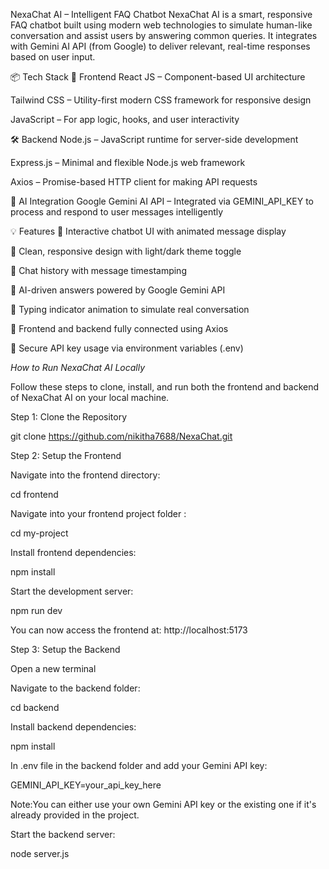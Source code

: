  NexaChat AI – Intelligent FAQ Chatbot
NexaChat AI is a smart, responsive FAQ chatbot built using modern web technologies to simulate human-like conversation and assist users by answering common queries. It integrates with Gemini AI API (from Google) to deliver relevant, real-time responses based on user input.

📦 Tech Stack
🚀 Frontend
React JS – Component-based UI architecture

Tailwind CSS – Utility-first modern CSS framework for responsive design

JavaScript – For app logic, hooks, and user interactivity

🛠 Backend
Node.js – JavaScript runtime for server-side development

Express.js – Minimal and flexible Node.js web framework

Axios – Promise-based HTTP client for making API requests

🧠 AI Integration
Google Gemini AI API – Integrated via GEMINI_API_KEY to process and respond to user messages intelligently

💡 Features
💬 Interactive chatbot UI with animated message display

🎨 Clean, responsive design with light/dark theme toggle

📜 Chat history with message timestamping

🧠 AI-driven answers powered by Google Gemini API

🔄 Typing indicator animation to simulate real conversation

📁 Frontend and backend fully connected using Axios

🔐 Secure API key usage via environment variables (.env)



*How to Run NexaChat AI Locally*

Follow these steps to clone, install, and run both the frontend and backend of NexaChat AI on your local machine.

Step 1: Clone the Repository

git clone https://github.com/nikitha7688/NexaChat.git

Step 2: Setup the Frontend

Navigate into the frontend directory:

cd frontend

Navigate into your frontend project folder :

cd my-project

Install frontend dependencies:

npm install

Start the development server:

npm run dev

You can now access the frontend at: http://localhost:5173

Step 3: Setup the Backend

Open a new terminal

Navigate to the backend folder:

cd backend

Install backend dependencies:

npm install

In .env file in the backend folder and add your Gemini API key:

GEMINI_API_KEY=your_api_key_here

Note:You can either use your own Gemini API key or the existing one if it's already provided in the project.

Start the backend server:

node server.js


